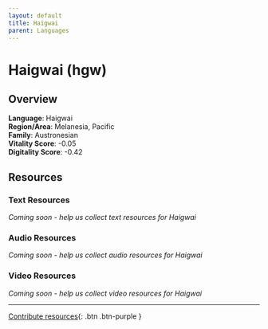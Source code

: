 ```yaml
---
layout: default
title: Haigwai
parent: Languages
---
```


# Haigwai (hgw)

## Overview

**Language**: Haigwai  
**Region/Area**: Melanesia, Pacific  
**Family**: Austronesian  
**Vitality Score**: -0.05  
**Digitality Score**: -0.42  

## Resources

### Text Resources
*Coming soon - help us collect text resources for Haigwai*

### Audio Resources
*Coming soon - help us collect audio resources for Haigwai*

### Video Resources
*Coming soon - help us collect video resources for Haigwai*

---

[Contribute resources](https://fairtrain.github.io/){: .btn .btn-purple }
